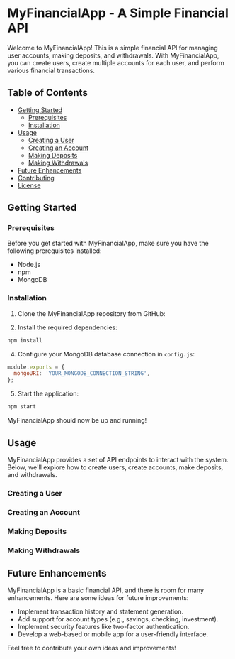 # MyFinancialApp - A Simple Financial API

Welcome to MyFinancialApp! This is a simple financial API for managing user accounts, making deposits, and withdrawals. With MyFinancialApp, you can create users, create multiple accounts for each user, and perform various financial transactions.

## Table of Contents

- [Getting Started](#getting-started)
  - [Prerequisites](#prerequisites)
  - [Installation](#installation)
- [Usage](#usage)
  - [Creating a User](#creating-a-user)
  - [Creating an Account](#creating-an-account)
  - [Making Deposits](#making-deposits)
  - [Making Withdrawals](#making-withdrawals)
- [Future Enhancements](#future-enhancements)
- [Contributing](#contributing)
- [License](#license)

## Getting Started

### Prerequisites

Before you get started with MyFinancialApp, make sure you have the following prerequisites installed:

- Node.js
- npm
- MongoDB

### Installation

1. Clone the MyFinancialApp repository from GitHub:

3. Install the required dependencies:

```bash
npm install
```

4. Configure your MongoDB database connection in `config.js`:

```javascript
module.exports = {
  mongoURI: 'YOUR_MONGODB_CONNECTION_STRING',
};
```

5. Start the application:

```bash
npm start
```

MyFinancialApp should now be up and running!

## Usage

MyFinancialApp provides a set of API endpoints to interact with the system. Below, we'll explore how to create users, create accounts, make deposits, and withdrawals.

### Creating a User

### Creating an Account

### Making Deposits

### Making Withdrawals



## Future Enhancements

MyFinancialApp is a basic financial API, and there is room for many enhancements. Here are some ideas for future improvements:

- Implement transaction history and statement generation.
- Add support for account types (e.g., savings, checking, investment).
- Implement security features like two-factor authentication.
- Develop a web-based or mobile app for a user-friendly interface.

Feel free to contribute your own ideas and improvements!


